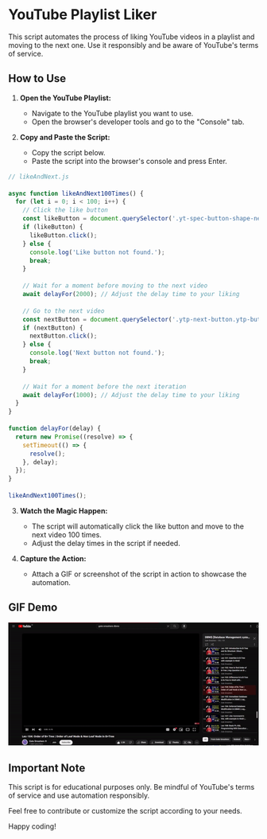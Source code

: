 # YouTube Playlist Liker

This script automates the process of liking YouTube videos in a playlist and moving to the next one. Use it responsibly and be aware of YouTube's terms of service.

## How to Use

1. **Open the YouTube Playlist:**
   - Navigate to the YouTube playlist you want to use.
   - Open the browser's developer tools and go to the "Console" tab.

2. **Copy and Paste the Script:**
   - Copy the script below.
   - Paste the script into the browser's console and press Enter.

```javascript
// likeAndNext.js

async function likeAndNext100Times() {
  for (let i = 0; i < 100; i++) {
    // Click the like button
    const likeButton = document.querySelector('.yt-spec-button-shape-next.yt-spec-button-shape-next--tonal.yt-spec-button-shape-next--mono.yt-spec-button-shape-next--size-m.yt-spec-button-shape-next--icon-leading.yt-spec-button-shape-next--segmented-start');
    if (likeButton) {
      likeButton.click();
    } else {
      console.log('Like button not found.');
      break;
    }

    // Wait for a moment before moving to the next video
    await delayFor(2000); // Adjust the delay time to your liking

    // Go to the next video
    const nextButton = document.querySelector('.ytp-next-button.ytp-button');
    if (nextButton) {
      nextButton.click();
    } else {
      console.log('Next button not found.');
      break;
    }

    // Wait for a moment before the next iteration
    await delayFor(1000); // Adjust the delay time to your liking
  }
}

function delayFor(delay) {
  return new Promise((resolve) => {
    setTimeout(() => {
      resolve();
    }, delay);
  });
}

likeAndNext100Times();
```

3. **Watch the Magic Happen:**
   - The script will automatically click the like button and move to the next video 100 times.
   - Adjust the delay times in the script if needed.

4. **Capture the Action:**
   - Attach a GIF or screenshot of the script in action to showcase the automation.

## GIF Demo

![Script in Action](in_action.gif)

## Important Note

This script is for educational purposes only. Be mindful of YouTube's terms of service and use automation responsibly.

Feel free to contribute or customize the script according to your needs.

Happy coding!
